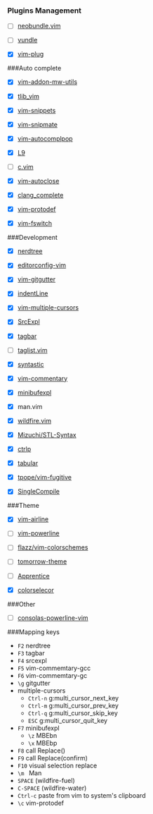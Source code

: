 ### Plugins Management
- [ ] [neobundle.vim](https://github.com/Shougo/neobundle.vim) 
- [ ] [vundle](https://github.com/gmarik/Vundle.vim)
- [X] [vim-plug](https://github.com/junegunn/vim-plug)


###Auto complete
- [X] [vim-addon-mw-utils](https://github.com/MarcWeber/vim-addon-mw-utils) 
- [X] [tlib_vim](https://github.com/tomtom/tlib_vim) 
- [X] [vim-snippets](https://github.com/scps950707/vim-snippets) 
- [X] [vim-snipmate](https://github.com/garbas/vim-snipmate) 
- [X] [vim-autocomplpop](https://github.com/othree/vim-autocomplpop)
- [X] [L9](https://github.com/vim-scripts/L9)
- [ ] [c.vim](https://github.com/scps950707/c.vim) 
- [X] [vim-autoclose](https://github.com/Townk/vim-autoclose)
- [X] [clang_complete](https://github.com/Rip-Rip/clang_complete)
- [X] [vim-protodef](https://github.com/scps950707/vim-protodef)
- [X] [vim-fswitch](https://github.com/derekwyatt/vim-fswitch)


###Development
- [X] [nerdtree](https://github.com/scrooloose/nerdtree) 
- [X] [editorconfig-vim](https://github.com/editorconfig/editorconfig-vim) 
- [X] [vim-gitgutter](https://github.com/airblade/vim-gitgutter) 
- [X] [indentLine](https://github.com/Yggdroot/indentLine) 
- [X] [vim-multiple-cursors](https://github.com/terryma/vim-multiple-cursors) 
- [X] [SrcExpl](https://github.com/wesleyche/SrcExpl) 
- [X] [tagbar](https://github.com/majutsushi/tagbar) 
- [ ] [taglist.vim](https://github.com/vim-scripts/taglist.vim) 
- [X] [syntastic](https://github.com/scrooloose/syntastic) 
- [X] [vim-commentary](https://github.com/tpope/vim-commentary) 
- [X] [minibufexpl](https://github.com/fholgado/minibufexpl.vim)
- [X] man.vim 
- [X] [wildfire.vim](https://github.com/gcmt/wildfire.vim)
- [X] [Mizuchi/STL-Syntax](https://github.com/Mizuchi/STL-Syntax)
- [X] [ctrlp](https://github.com/kien/ctrlp.vim)
- [X] [tabular](https://github.com/godlygeek/tabular)
- [X] [tpope/vim-fugitive](https://github.com/tpope/vim-fugitive)
- [X] [SingleCompile](https://github.com/xuhdev/SingleCompile)



###Theme
- [X] [vim-airline](https://github.com/bling/vim-airline) 
- [ ] [vim-powerline](https://github.com/Lokaltog/vim-powerline) 
- [ ] [flazz/vim-colorschemes](https://github.com/flazz/vim-colorschemes) 
- [ ] [tomorrow-theme](https://github.com/chriskempson/tomorrow-theme) 
- [ ] [Apprentice](https://github.com/romainl/Apprentice) 
- [X] [colorselecor](https://github.com/c9s/colorselector.vim)


###Other
- [ ] [consolas-powerline-vim](https://github.com/eugeii/consolas-powerline-vim)


###Mapping keys
- ```F2``` nerdtree
- ```F3``` tagbar 
- ```F4``` srcexpl
- ```F5``` vim-commemtary-gcc
- ```F6``` vim-commemtary-gc
- ```\g``` gitgutter
- multiple-cursors
	- ```Ctrl-n``` g:multi_cursor_next_key
	- ```Ctrl-m``` g:multi_cursor_prev_key
	- ```Ctrl-q``` g:multi_cursor_skip_key
 	- ```ESC``` g:multi_cursor_quit_key
- ```F7``` minibufexpl
	- ```\z``` MBEbn
	- ```\x``` MBEbp
- ```F8``` call Replace()
- ```F9``` call Replace(confirm)
- ```F10``` visual selection replace
- ```\m ``` Man
- ```SPACE``` <Plug>(wildfire-fuel)
- ```C-SPACE``` <Plug>(wildfire-water)
- ```Ctrl-c``` paste from vim to system's clipboard
- ```\c``` vim-protodef
